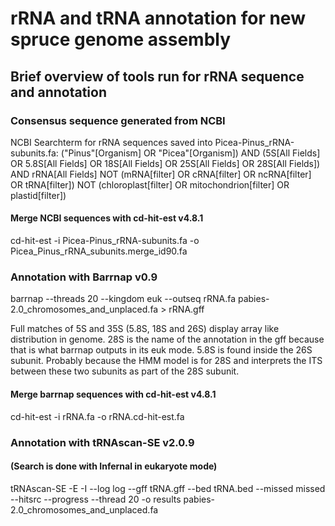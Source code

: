 # rRNA and tRNA annotation for new spruce genome assembly

## Brief overview of tools run for rRNA sequence and annotation
### Consensus sequence generated from NCBI
NCBI Searchterm for rRNA sequences saved into Picea-Pinus_rRNA-subunits.fa:
("Pinus"[Organism] OR "Picea"[Organism]) AND (5S[All Fields] OR 5.8S[All Fields] OR 18S[All Fields] OR 25S[All Fields] OR 28S[All Fields]) AND rRNA[All Fields] NOT (mRNA[filter] OR cRNA[filter] OR ncRNA[filter] OR tRNA[filter]) NOT (chloroplast[filter] OR mitochondrion[filter] OR plastid[filter])

#### Merge NCBI sequences with cd-hit-est v4.8.1
cd-hit-est -i Picea-Pinus_rRNA-subunits.fa -o Picea_Pinus_rRNA_subunits.merge_id90.fa

### Annotation with Barrnap v0.9
barrnap --threads 20 --kingdom euk --outseq rRNA.fa pabies-2.0_chromosomes_and_unplaced.fa > rRNA.gff

Full matches of 5S and 35S (5.8S, 18S and 26S) display array like distribution in genome. 28S is the name of the annotation in the gff because that is what barrnap outputs in its euk mode. 5.8S is found inside the 26S subunit. Probably because the HMM model is for 28S and interprets the ITS between these two subunits as part of the 28S subunit.

#### Merge barrnap sequences with cd-hit-est v4.8.1
cd-hit-est -i rRNA.fa -o rRNA.cd-hit-est.fa

### Annotation with tRNAscan-SE v2.0.9
#### (Search is done with Infernal in eukaryote mode)
tRNAscan-SE -E -I --log log --gff tRNA.gff --bed tRNA.bed --missed missed --hitsrc --progress --thread 20 -o results pabies-2.0_chromosomes_and_unplaced.fa
